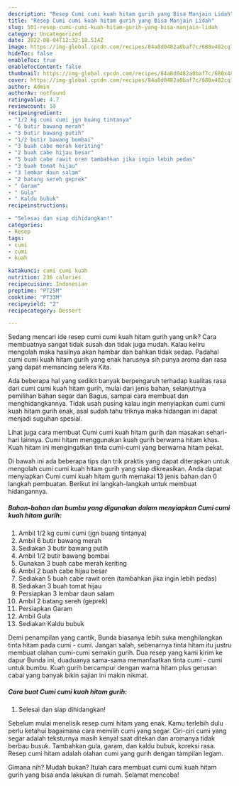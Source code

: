 ```yaml
---
description: "Resep Cumi cumi kuah hitam gurih yang Bisa Manjain Lidah"
title: "Resep Cumi cumi kuah hitam gurih yang Bisa Manjain Lidah"
slug: 501-resep-cumi-cumi-kuah-hitam-gurih-yang-bisa-manjain-lidah
category: Uncategorized
date: 2022-08-04T12:32:18.514Z
image: https://img-global.cpcdn.com/recipes/84a8d0482a0baf7c/680x482cq70/cumi-cumi-kuah-hitam-gurih-foto-resep-utama.jpg
hideToc: false
enableToc: true
enableTocContent: false
thumbnail: https://img-global.cpcdn.com/recipes/84a8d0482a0baf7c/680x482cq70/cumi-cumi-kuah-hitam-gurih-foto-resep-utama.jpg
cover: https://img-global.cpcdn.com/recipes/84a8d0482a0baf7c/680x482cq70/cumi-cumi-kuah-hitam-gurih-foto-resep-utama.jpg
author: Admin
authorAv: notfound
ratingvalue: 4.7
reviewcount: 10
recipeingredient:
- "1/2 kg cumi cumi jgn buang tintanya"
- "6 butir bawang merah"
- "3 butir bawang putih"
- "1/2 butir bawang bombai"
- "3 buah cabe merah keriting"
- "2 buah cabe hijau besar"
- "5 buah cabe rawit oren tambahkan jika ingin lebih pedas"
- "3 buah tomat hijau"
- "3 lembar daun salam"
- "2 batang sereh geprek"
- " Garam"
- " Gula"
- " Kaldu bubuk"
recipeinstructions:

- "Selesai dan siap dihidangkan!"
categories:
- Resep
tags:
- cumi
- cumi
- kuah

katakunci: cumi cumi kuah 
nutrition: 236 calories
recipecuisine: Indonesian
preptime: "PT25M"
cooktime: "PT33M"
recipeyield: "2"
recipecategory: Dessert

---
```





Sedang mencari ide resep cumi cumi kuah hitam gurih yang unik? Cara membuatnya sangat tidak susah dan tidak juga mudah. Kalau keliru mengolah maka hasilnya akan hambar dan bahkan tidak sedap. Padahal cumi cumi kuah hitam gurih yang enak harusnya sih punya aroma dan rasa yang dapat memancing selera Kita.





Ada beberapa hal yang sedikit banyak berpengaruh terhadap kualitas rasa dari cumi cumi kuah hitam gurih, mulai dari jenis bahan, selanjutnya pemilihan bahan segar dan Bagus, sampai cara membuat dan menghidangkannya. Tidak usah pusing kalau ingin menyiapkan cumi cumi kuah hitam gurih enak,      asal sudah tahu triknya maka hidangan ini dapat menjadi suguhan spesial.














Lihat juga cara membuat Cumi cumi kuah hitam gurih dan masakan sehari-hari lainnya. Cumi hitam menggunakan kuah gurih berwarna hitam khas. Kuah hitam ini mengingatkan tinta cumi-cumi yang berwarna hitam pekat.






Di bawah ini ada beberapa tips dan trik praktis yang dapat diterapkan untuk mengolah cumi cumi kuah hitam gurih yang siap dikreasikan. Anda dapat menyiapkan Cumi cumi kuah hitam gurih memakai 13 jenis bahan dan 0 langkah pembuatan. Berikut ini langkah-langkah untuk membuat hidangannya.

<!--inarticleads1-->

##### Bahan-bahan dan bumbu yang digunakan dalam menyiapkan Cumi cumi kuah hitam gurih:

1. Ambil 1/2 kg cumi cumi (jgn buang tintanya)
1. Ambil 6 butir bawang merah
1. Sediakan 3 butir bawang putih
1. Ambil 1/2 butir bawang bombai
1. Gunakan 3 buah cabe merah keriting
1. Ambil 2 buah cabe hijau besar
1. Sediakan 5 buah cabe rawit oren (tambahkan jika ingin lebih pedas)
1. Sediakan 3 buah tomat hijau
1. Persiapkan 3 lembar daun salam
1. Ambil 2 batang sereh (geprek)
1. Persiapkan  Garam
1. Ambil  Gula
1. Sediakan  Kaldu bubuk


Demi penampilan yang cantik, Bunda biasanya lebih suka menghilangkan tinta hitam pada cumi - cumi. Jangan salah, sebenarnya tinta hitam itu justru membuat olahan cumi-cumi semakin gurih. Dua resep yang kami kirim ke dapur Bunda ini, duaduanya sama-sama memanfaatkan tinta cumi - cumi untuk bumbu. Kuah gurih bercampur dengan warna hitam plus gerusan cabai yang banyak bikin sajian ini makin nikmat. 

<!--inarticleads2-->

##### Cara buat Cumi cumi kuah hitam gurih:


1. Selesai dan siap dihidangkan!

Sebelum mulai menelisik resep cumi hitam yang enak. Kamu terlebih dulu perlu ketahui bagaimana cara memilih cumi yang segar. Ciri-ciri cumi yang segar adalah teksturnya masih kenyal saat ditekan dan aromanya tidak berbau busuk. Tambahkan gula, garam, dan kaldu bubuk, koreksi rasa. Resep cumi hitam adalah olahan cumi yang gurih dengan tampilan legam. 

Gimana nih? Mudah bukan? Itulah cara membuat cumi cumi kuah hitam gurih yang bisa anda lakukan di rumah. Selamat mencoba!
